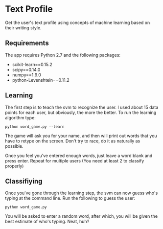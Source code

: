Text Profile
============

Get the user's text profile using concepts of machine learning based on their writing style.

Requirements
----

The app requires Python 2.7 and the following packages:

* scikit-learn==0.15.2
* scipy==0.14.0
* numpy==1.9.0
* python-Levenshtein==0.11.2

Learning
----

The first step is to teach the svm to recognize the user. I used about 15 data points for each user, but obviously, the more the better. To run the learning algorithm type:

`python word_game.py --learn`

The game will ask you for your name, and then will print out words that you have to retype on the screen. Don't try to race, do it as naturally as possible.

Once you feel you've entered enough words, just leave a word blank and press enter. Repeat for multiple users (You need at least 2 to classify properly)

Classifiying
----

Once you've gone through the learning step, the svm can now guess who's typing at the command line. Run the following to guess the user:

`python word_game.py`

You will be asked to enter a random word, after which, you will be given the best estimate of who's typing. Neat, huh?
